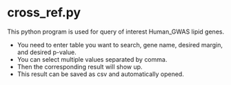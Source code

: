 # cross_ref.py
This python program is used for query of interest Human_GWAS lipid genes.
* You need to enter table you want to search, gene name, desired margin, and desired p-value.
* You can select multiple values separated by comma.
* Then the corresponding result will show up. 
* This result can be saved as csv and automatically opened.
